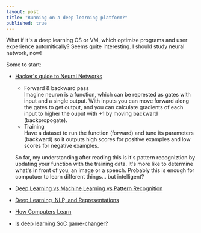 ```yaml
---
layout: post
title: "Running on a deep learning platform?"
published: true
---
```


What if it's a deep learning OS or VM, which optimize programs and user experience automitically? Seems quite interesting. I should study neural network, now!

Some to start:

- [Hacker's guide to Neural Networks](http://karpathy.github.io/neuralnets/)  
  - Forward & backward pass  
  Imagine neuron is a function, which can be represted as gates with input and a single output. With inputs you can move forward along the gates to get output, and you can calculate gradients of each input to higher the ouput with +1 by moving backward (backpropogate).  
  - Training  
  Have a dataset to run the function (forward) and tune its parameters (backward) so it outputs high scores for positive examples and low scores for negative examples.

  So far, my understanding after reading this is it's pattern recogniztion by updating your function with the training data. It's more like to determine what's in front of you, an image or a speech. Probably this is enough for computuer to learn different things... but intelligent?

- [Deep Learning vs Machine Learning vs Pattern Recognition](http://quantombone.blogspot.com/2015/03/deep-learning-vs-machine-learning-vs.html)
- [Deep Learning, NLP, and Representations](http://colah.github.io/posts/2014-07-NLP-RNNs-Representations/)
- [How Computers Learn](https://www.youtube.com/watch?v=T1O3ikmTEdA&feature=youtu.be&t=1244)
- [Is deep learning SoC game-changer?](http://www.embedded.com/electronics-news/4439066/Is-deep-learning-SoC-game-changer-?_mc=sm_emb)